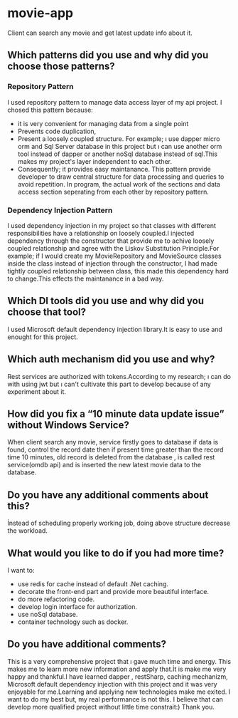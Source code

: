 # movie-app

Client can search any movie and get latest update info about it.

## Which patterns did you use and why did you choose those patterns?

### Repository Pattern

I used repository pattern to manage data access layer of my api project.
I chosed this pattern because:
* it is very convenient for managing data from a single point
* Prevents code duplication,
* Present a loosely coupled structure. For example; ı use dapper micro orm and Sql Server database in this project but 
ı can use another orm tool instead of dapper or another noSql database instead of sql.This makes my project's layer independent to each other.
* Consequently; it provides easy maintanance.
This pattern provide developer to draw central structure for data processing and queries to avoid repetition.
In program, the actual work of the sections and data access section seperating from each other by repository pattern.

### Dependency Injection Pattern

I used dependency injection in my project so that classes with different responsibilities have a relationship on 
loosely coupled.I injected dependency through the constructor that provide me to achive loosely coupled relationship and 
agree with the Liskov Substitution Principle.For example; if I would create my MovieRepository and MovieSource classes inside the class 
instead of injection through the constructor, I had made tightly coupled relationship between class, this made this dependency hard to change.This effects the maintanance in a bad way.
      
## Which DI tools did you use and why did you choose that tool?

 I used Microsoft default dependency injection library.It is easy to use and enought for this project.
 
## Which auth mechanism did you use and why?

Rest services are authorized with tokens.According to my research; ı can do with using jwt but ı can't cultivate this part to develop
because of any experiment about it.

## How did you fix a “10 minute data update issue” without Windows Service?

When client search any movie, service firstly goes to database if data is found, control the record date then
if present time greater than the record time 10 minutes, old record is deleted from the database , is called rest service(omdb api) and  is inserted the new latest movie data to the database.

## Do you have any additional comments about this?

İnstead of scheduling properly working job, doing above structure decrease the workload.

## What would you like to do if you had more time?

I want to: 
* use redis for cache instead of default .Net caching.
* decorate the front-end part and provide more beautiful interface.
* do more refactoring code.
* develop login interface for authorization.
* use noSql database.
* container technology such as docker.

## Do you have additional comments?

This is a very comprehensive project that ı gave much time and energy. This makes me to learn more new information and
apply that.İt is make me very happy and thankful.I have learned dapper , restSharp, caching mechanizm, Microsoft default dependency injection with this project and it was very enjoyable for me.Learning and applying new technologies make me exited.
I want to do my best but, my real performance is not this. I believe that can develop more qualified project without little time constrait:)
Thank you.
